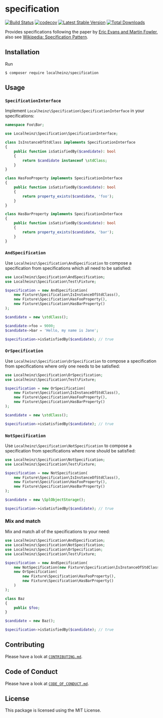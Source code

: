 # specification

[![Build Status](https://travis-ci.com/localheinz/specification.svg?branch=master)](https://travis-ci.com/localheinz/specification)
[![codecov](https://codecov.io/gh/localheinz/specification/branch/master/graph/badge.svg)](https://codecov.io/gh/localheinz/specification)
[![Latest Stable Version](https://poser.pugx.org/localheinz/specification/v/stable)](https://packagist.org/packages/localheinz/specification)
[![Total Downloads](https://poser.pugx.org/localheinz/specification/downloads)](https://packagist.org/packages/localheinz/specification)

Provides specifications following the paper by [Eric Evans and
Martin Fowler](http://martinfowler.com/apsupp/spec.pdf), also see
[Wikipedia: Specification Pattern](https://en.wikipedia.org/wiki/Specification_pattern).

## Installation

Run

```
$ composer require localheinz/specification
```

## Usage

### `SpecificationInterface`

Implement `Localheinz\Specification\SpecificationInterface` in your specifications:

```php
namespace Foo\Bar;

use Localheinz\Specification\SpecificationInterface;

class IsInstanceOfStdClass implements SpecificationInterface
{
    public function isSatisfiedBy($candidate): bool
    {
        return $candidate instanceof \stdClass;
    }
}

class HasFooProperty implements SpecificationInterface
{
    public function isSatisfiedBy($candidate): bool
    {
        return property_exists($candidate, 'foo');
    }
}

class HasBarProperty implements SpecificationInterface
{
    public function isSatisfiedBy($candidate): bool
    {
        return property_exists($candidate, 'bar');
    }
}
```

### `AndSpecification`

Use `Localheinz\Specification\AndSpecification` to compose a specification
from specifications which all need to be satisfied:

```php
use Localheinz\Specification\AndSpecification;
use Localheinz\Specification\Test\Fixture;

$specification = new AndSpecification(
    new Fixture\Specification\IsInstanceOfStdClass(),
    new Fixture\Specification\HasFooProperty(),
    new Fixture\Specification\HasBarProperty()
);

$candidate = new \stdClass();

$candidate->foo = 9000;
$candidate->bar = 'Hello, my name is Jane';

$specification->isSatisfiedBy($candidate); // true
```

### `OrSpecification`

Use `Localheinz\Specification\OrSpecification` to compose a specification
from specifications where only one needs to be satisfied:

```php
use Localheinz\Specification\OrSpecification;
use Localheinz\Specification\Test\Fixture;

$specification = new OrSpecification(
    new Fixture\Specification\IsInstanceOfStdClass(),
    new Fixture\Specification\HasFooProperty(),
    new Fixture\Specification\HasBarProperty()
);

$candidate = new \stdClass();

$specification->isSatisfiedBy($candidate); // true
```

### `NotSpecification`

Use `Localheinz\Specification\NotSpecification` to compose a specification
from specifications where none should be satisfied:

```php
use Localheinz\Specification\NotSpecification;
use Localheinz\Specification\Test\Fixture;

$specification = new NotSpecification(
    new Fixture\Specification\IsInstanceOfStdClass(),
    new Fixture\Specification\HasFooProperty(),
    new Fixture\Specification\HasBarProperty()
);

$candidate = new \SplObjectStorage();

$specification->isSatisfiedBy($candidate); // true
```

### Mix and match

Mix and match all of the specifications to your need:

```php
use Localheinz\Specification\AndSpecification;
use Localheinz\Specification\NotSpecification;
use Localheinz\Specification\OrSpecification;
use Localheinz\Specification\Test\Fixture;

$specification = new AndSpecification(
    new NotSpecification(new Fixture\Specification\IsInstanceOfStdClass()),
    new OrSpecification(
        new Fixture\Specification\HasFooProperty(),
        new Fixture\Specification\HasBarProperty()
    )
);

class Baz
{
    public $foo;
}

$candidate = new Baz();

$specification->isSatisfiedBy($candidate); // true
```

## Contributing

Please have a look at [`CONTRIBUTING.md`](.github/CONTRIBUTING.md).

## Code of Conduct

Please have a look at [`CODE_OF_CONDUCT.md`](.github/CODE_OF_CONDUCT.md).

## License

This package is licensed using the MIT License.
